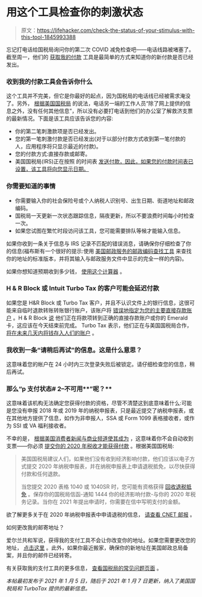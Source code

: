 # 用这个工具检查你的刺激状态

> 原文：<https://lifehacker.com/check-the-status-of-your-stimulus-with-this-tool-1845993388>

忘记打电话给国税局询问你的第二次 COVID 减免检查吧——电话线路被堵塞了。截至周一，他们的 [获取我的付款](https://www.irs.gov/coronavirus/get-my-payment) 工具是最简单的方式来知道你的新付款是否已经发出。



### **收到我的付款工具会告诉你什么**

这个工具并不完美，但它是你最好的起点，因为国税局的电话线已经被需求淹没了。另外， [根据美国国税局](https://www.irs.gov/coronavirus/get-my-payment) 的说法，电话另一端的工作人员“除了网上提供的信息之外，没有任何其他信息”，所以没有必要打电话到他们的办公室了解救济支票的最新情况。下面是该工具应该告诉您的内容:

*   你的第二笔刺激款项是否已经发出。
*   您的第一笔刺激付款是否已经发出(对于以部分付款方式收到第一笔付款的人，应用程序将只显示最近的付款)。
*   您的付款方式:直接存款或邮寄。
*   美国国税局(IRS)正在按照 的时间表 [发送付款，因此，如果您的付款时间表已设置，该工具将向您显示日期。](https://www.cnet.com/news/your-second-stimulus-check-is-coming-how-fast-you-get-it-depends-on-your-payment-group/#ftag=MSF491fea7)

### **你需要知道的事情**

*   你需要输入你的社会保险号或个人纳税人识别号、出生日期、街道地址和邮政编码。
*   国税局一天更新一次状态跟踪信息，隔夜更新，所以不要浪费时间每小时检查一次。
*   如果您试图在繁忙时段访问该工具，您可能需要排队等候才能输入信息。

如果你收到一条关于信息与 IRS 记录不匹配的错误消息，请确保你仔细检查了你的信息(福布斯有一个很好的提示:使用 [美国邮政服务的邮政编码查找工具](https://tools.usps.com/zip-code-lookup.htm?byaddress) 来查找你的地址的标准版本，并将其输入与邮政服务文件中显示的完全一样的内容)。

如果你想知道预期收到多少钱， [使用这个计算器](https://abc7.com/when-will-600-stimulus-checks-go-out-the-new-calculator-600/8956512/) 。

### **H & R Block 或 Intuit Turbo Tax 的客户可能会延迟付款**

如果您是 H&R Block 或 Turbo Tax 客户，并且不认识文件上的银行信息，这很可能来自临时退款转账转账银行账户，该账户将 [错误地指定为您的主要直接存款账户](https://nypost.com/2021/01/05/hr-block-turbotax-blamed-for-delays-in-stimulus-checks/) 。H & R Block [说](https://twitter.com/HRBlock/status/1346252283777003526?s=20) 他们正在将款项转到正确的直接存款账户或你的 Emerald 卡，这应该在今天结束前完成。 Turbo Tax 表示，他们正在与美国国税局合作， [将在未来几天内将钱存入人们的账户](https://twocents.lifehacker.com/turbotax-customers-will-still-get-their-stimulus-paymen-1846008682) 。

### 我收到一条“请稍后再试”的信息。这是什么意思？

这意味着您的帐户在 24 小时内三次登录失败后被锁定。请仔细检查您的信息，稍后再试。

### **那么“p** 支付状态# 2–不可用**”呢？**

这意味着该机构无法确定您获得付款的资格，尽管不清楚这到底意味着什么:可能是您没有申报 2018 年或 2019 年的纳税申报表，只是最近提交了纳税申报表，或在其他地方提供了信息，如作为非申报人，SSA 或 Form 1099 表格接收者，或作为 SSI 或 VA 福利接收者。

不幸的是， [根据美国消费者新闻与商业频道使其成为](https://www.cnbc.com/2021/01/05/status-not-available-some-taxpayers-wont-receive-stimulus-check.html) ，这意味着你不会自动收到支票——你必须 [提交你的 2020 年税收才能获得付款](https://www.irs.gov/newsroom/irs-statement-about-economic-impact-payments) 。根据美国国税局:

> 美国国税局建议人们，如果他们没有收到经济影响付款，他们应该以电子方式提交 2020 年纳税申报表，并在纳税申报表上申请退税抵免，以尽快获得付款和任何退款。
> 
> 当您提交 2020 表格 1040 或 1040SR 时，您可能有资格获得 [回收退税抵免](https://www.irs.gov/newsroom/recovery-rebate-credit) 。保存你的国税局信函-通知 1444 你的经济影响付款-与你的 2020 年税务记录。当你在 2021 年提出申请时，你需要在信中写明支付的金额。

欲了解更多关于在 2020 年纳税申报表中申请退税的信息， [请查看 CNET 邮报](https://www.cnet.com/personal-finance/stimulus-check-how-youll-claim-missing-money-with-the-recovery-rebate-credit/) 。

如何更改我的邮寄地址？

爱尔兰共和军说，获得我的支付工具不会让你改变你的地址。如果您需要更改您的地址， [点击这里](https://www.irs.gov/faqs/irs-procedures/address-changes) 。此外，如果你最近搬家，确保你的新地址在美国邮政总局备案，并且你的邮件已经转寄。

有关获取我的支付工具的更多信息， [查看国税局的常见问题页面](https://www.irs.gov/coronavirus/get-my-payment-frequently-asked-questions) 。

*本帖最初发布于 2021 年 1 月 5 日，随后于 2021 年 1 月 7 日更新，纳入了美国国税局和 TurboTax 提供的最新信息。*